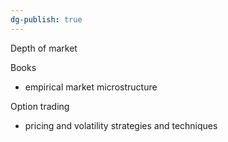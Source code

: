 ```yaml
---
dg-publish: true
---
```

Depth of market


Books
- empirical market microstructure

Option trading
- pricing and volatility strategies and techniques